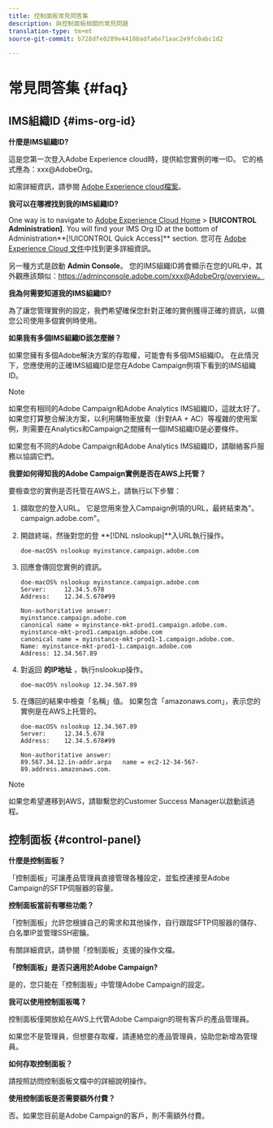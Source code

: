 ```yaml
---
title: 控制面板常見問答集
description: 與控制面板相關的常見問題
translation-type: tm+mt
source-git-commit: b728dfe0289e44188adfa6e71aac2e9fc0abc1d2

---
```



# 常見問答集 {#faq}

## IMS組織ID {#ims-org-id}

**什麼是IMS組織ID?**

這是您第一次登入Adobe Experience cloud時，提供給您實例的唯一ID。 它的格式應為：xxx@AdobeOrg。

如需詳細資訊，請參閱 [Adobe Experience cloud檔案](https://marketing.adobe.com/resources/help/en_US/mcloud/organizations.html)。

**我可以在哪裡找到我的IMS組織ID?**

One way is to navigate to [Adobe Experience Cloud Home](https://exc-login.experiencecloud.adobe.com/exc-content/login.html?prefixtenantid=amc) > **[!UICONTROL Administration]**. You will find your IMS Org ID at the bottom of Administration**[!UICONTROL Quick Access]** section. 您可在 [Adobe Experience Cloud 文件](https://marketing.adobe.com/resources/help/en_US/mcloud/organizations.html)中找到更多詳細資訊。

另一種方式是啟動 **Admin Console**。 您的IMS組織ID將會顯示在您的URL中，其外觀應該類似：https://adminconsole.adobe.com/xxx@AdobeOrg/overview。

**我為何需要知道我的IMS組織ID?**

為了讓您管理實例的設定，我們希望確保您針對正確的實例獲得正確的資訊，以備您公司使用多個實例時使用。

**如果我有多個IMS組織ID該怎麼辦？**

如果您擁有多個Adobe解決方案的存取權，可能會有多個IMS組織ID。 在此情況下，您應使用的正確IMS組織ID是您在Adobe Campaign例項下看到的IMS組織ID。

>[!NOTE]
>
>如果您有相同的Adobe Campaign和Adobe Analytics IMS組織ID，這就太好了。 如果您打算整合解決方案，以利用購物車放棄（針對AA + AC）等複雜的使用案例，則需要在Analytics和Campaign之間擁有一個IMS組織ID是必要條件。
>
>如果您有不同的Adobe Campaign和Adobe Analytics IMS組織ID，請聯絡客戶服務以協調它們。

**我要如何得知我的Adobe Campaign實例是否在AWS上托管？**

要檢查您的實例是否托管在AWS上，請執行以下步驟：

1. 擷取您的登入URL。 它是您用來登入Campaign例項的URL，最終結束為&quot;。campaign.adobe.com&quot;。
1. 開啟終端，然後對您的登 **[!DNL nslookup]**入URL執行操作。

   `doe-macOS% nslookup myinstance.campaign.adobe.com`

1. 回應會傳回您實例的資訊。

   ```
   doe-macOS% nslookup myinstance.campaign.adobe.com
   Server:     12.34.5.678
   Address:    12.34.5.678#99
   
   Non-authoritative answer:
   myinstance.campaign.adobe.com
   canonical name = myinstance-mkt-prod1.campaign.adobe.com.
   myinstance-mkt-prod1.campaign.adobe.com
   canonical name = myinstance-mkt-prod1-1.campaign.adobe.com.
   Name: myinstance-mkt-prod1-1.campaign.adobe.com
   Address: 12.34.567.89
   ```

1. 對返回 **的IP地址** ，執行nslookup操作。

   `doe-macOS% nslookup 12.34.567.89`

1. 在傳回的結果中檢查「名稱」值。 如果包含「amazonaws.com」，表示您的實例是在AWS上托管的。

   ```
   doe-macOS% nslookup 12.34.567.89
   Server:     12.34.5.678
   Address:    12.34.5.678#99
   
   Non-authoritative answer:
   89.567.34.12.in-addr.arpa   name = ec2-12-34-567-89.address.amazonaws.com.
   ```

>[!NOTE]
>
>如果您希望遷移到AWS，請聯繫您的Customer Success Manager以啟動該過程。

## 控制面板 {#control-panel}

**什麼是控制面板？**

「控制面板」可讓產品管理員直接管理各種設定，並監控連接至Adobe Campaign的SFTP伺服器的容量。

**控制面板當前有哪些功能？**

「控制面板」允許您根據自己的需求和其他操作，自行跟蹤SFTP伺服器的儲存、白名單IP並管理SSH密鑰。

有關詳細資訊，請參閱「控制面板」支援的操作文檔。

**「控制面板」是否只適用於Adobe Campaign?**

是的，您只能在「控制面板」中管理Adobe Campaign的設定。

**我可以使用控制面板嗎？**

控制面板僅開放給在AWS上代管Adobe Campaign的現有客戶的產品管理員。

如果您不是管理員，但想要存取權，請連絡您的產品管理員，協助您新增為管理員。

**如何存取控制面板？**

請按照訪問控制面板文檔中的詳細說明操作。

**使用控制面板是否需要額外付費？**

否。如果您目前是Adobe Campaign的客戶，則不需額外付費。
